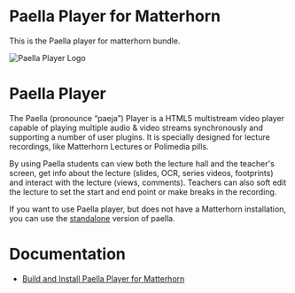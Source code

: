 Paella Player for Matterhorn
============================
This is the Paella player for matterhorn bundle.

![Paella Player Logo](https://raw.githubusercontent.com/polimediaupv/paella-matterhorn/master/doc/images/paella_mh.png)

Paella Player
=============
The Paella (pronounce “paeja”) Player is a HTML5 multistream video player capable of playing multiple audio & video
streams synchronously and supporting a number of user plugins. It is specially designed for lecture recordings, 
like Matterhorn Lectures or Polimedia pills.

By using Paella students can view both the lecture hall and the teacher's screen, get info about the lecture
(slides, OCR, series videos, footprints) and interact with the lecture (views, comments). Teachers can also soft
edit the lecture to set the start and end point or make breaks in the recording. 

If you want to use Paella player, but does not have a Matterhorn installation, you can use 
the [standalone](https://github.com/polimediaupv/paella) version of paella.


Documentation
=============

- [Build and Install Paella Player for Matterhorn](build.md)

